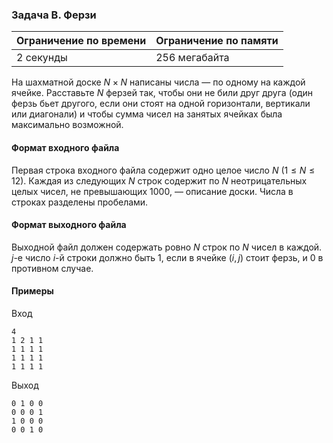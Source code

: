 

### Задача B. Ферзи

| Ограничение по времени      | Ограничение по памяти         |
|:----------------------------|:------------------------------|
|2 секунды|256 мегабайта|

На шахматной доске $N \times N$ написаны числа — по одному на каждой ячейке. Расставьте $N$ ферзей так, чтобы они не били друг друга (один ферзь бьет другого, если они стоят на одной горизонтали, вертикали или диагонали) и чтобы сумма чисел на занятых ячейках была максимально возможной.

#### Формат входного файла

Первая строка входного файла содержит одно целое число $N$ $(1 \le N \le 12).$ Каждая из следующих $N$ строк содержит по $N$ неотрицательных целых чисел, не превышающих 1000, — описание доски. Числа в строках разделены пробелами.


#### Формат выходного файла

Выходной файл должен содержать ровно $N$ строк по $N$ чисел в каждой. $j$-е число $i$-й строки должно быть 1, если в ячейке $(i, j)$ стоит ферзь, и 0 в противном случае.

#### Примеры

Вход
```
4
1 2 1 1
1 1 1 1
1 1 1 1
1 1 1 1
```

Выход
```
0 1 0 0
0 0 0 1
1 0 0 0
0 0 1 0
```
